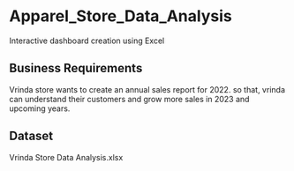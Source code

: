 # Apparel_Store_Data_Analysis
Interactive dashboard creation using Excel

## Business Requirements
Vrinda store wants to create an annual sales report for 2022. so that, vrinda can understand their customers and grow more sales in 2023 and upcoming years.

## Dataset
Vrinda Store Data Analysis.xlsx

